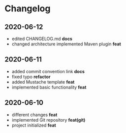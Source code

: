 # Changelog
## 2020-06-12
- edited CHANGELOG.md __docs__
- changed architecture implemented Maven plugin __feat__
## 2020-06-11
- added commit convention link __docs__
- fixed typo __refactor__
- added Mustache template __feat__
- implemented basic functionality __feat__
## 2020-06-10
- different changes __feat__
- implemented Git repository __feat(git)__
- project initialized __feat__
